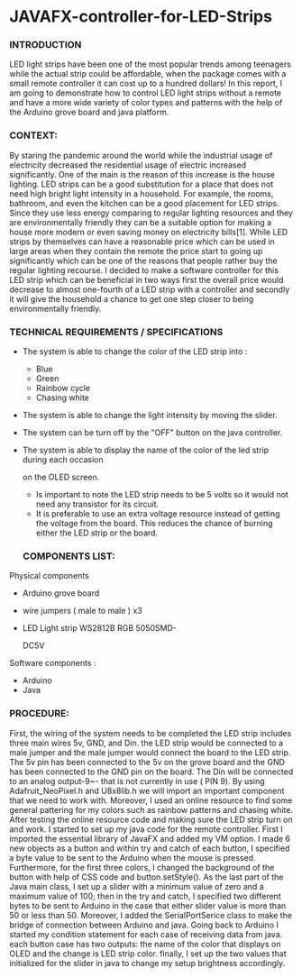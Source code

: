 # JAVAFX-controller-for-LED-Strips
### INTRODUCTION

LED light strips have been one of the most popular trends among teenagers while the actual strip
could be affordable, when the package comes with a small remote controller it can cost up to a
hundred dollars!
In this report, I am going to demonstrate how to control LED light strips without a remote and
have a more wide variety of color types and patterns with the help of the Arduino grove board
and java platform.

### CONTEXT:

By staring the pandemic around the world while the industrial usage of electricity decreased the
residential usage of electric increased significantly. One of the main is the reason of this increase
is the house lighting. LED strips can be a good substitution for a place that does not need high
bright light intensity in a household. For example, the rooms, bathroom, and even the kitchen can
be a good placement for LED strips. Since they use less energy comparing to regular lighting
resources and they are environmentally friendly they can be a suitable option for making a house
more modern or even saving money on electricity bills[1].
While LED strips by themselves can have a reasonable price which can be used in large areas
when they contain the remote the price start to going up significantly which can be one of the
reasons that people rather buy the regular lighting recourse.
I decided to make a software controller for this LED strip which can be beneficial in two ways
first the overall price would decrease to almost one-fourth of a LED strip with a controller and
secondly it will give the household a chance to get one step closer to being environmentally
friendly.

### TECHNICAL REQUIREMENTS / SPECIFICATIONS

- The system is able to change the color of the LED strip into :
    - Blue
    - Green
    - Rainbow cycle
    - Chasing white
- The system is able to change the light intensity by moving the slider.
- The system can be turn off by the "OFF" button on the java controller.
- The system is able to display the name of the color of the led strip during each occasion
    
    on the OLED screen.
    
    - Is important to note the LED strip needs to be 5 volts so it would not need any transistor for its
    circuit.
    - It is preferable to use an extra voltage resource instead of getting the voltage from the board.
    This reduces the chance of burning either the LED strip or the board.
    
    ### COMPONENTS LIST:

Physical components

- Arduino grove board
- wire jumpers ( male to male ) x3
- LED Light strip WS2812B RGB 5050SMD-
    
    DC5V
    

Software components :

- Arduino
- Java

### PROCEDURE:
First, the wiring of the system needs to be completed the LED strip includes three main wires 5v, GND, and Din.
the LED strip would be connected to a male jumper and the male jumper would connect the board to the LED strip.
The 5v pin has been connected to the 5v on the grove board and the GND has been connected to the GND pin on the board.
The Din will be connected to an analog output-9~- that is not currently in use ( PIN 9).
By using Adafruit_NeoPixel.h and U8x8lib.h we will import an important component that we need to work with.
Moreover, I used an online resource to find some general pattering for my colors such as rainbow patterns and chasing white.
After testing the online resource code and making sure the LED strip turn on and work. I started to set up my java code for the remote controller.
First I imported the essential library of JavaFX and added my VM option.
I made 6 new objects as a button and within try and catch of each button, I specified a byte value to be sent to the Arduino when the mouse is pressed. Furthermore, for the first three colors, I changed the background of the button with help of CSS code and button.setStyle().
As the last part of the Java main class, I set up a slider with a minimum value of zero and a maximum value of 100; then in the try and catch, I specified two different bytes to be sent to Arduino in the case that either slider value is more than 50 or less than 50.
Moreover, I added the SerialPortSerice class to make the bridge of connection between Arduino and java. Going back to Arduino I started my condition statement for each case of receiving data from java. each button case has two outputs: the name of the color that displays on OLED and the change is LED strip color.
finally, I set up the two values that initialized for the slider in java to change my setup brightness accordingly.


